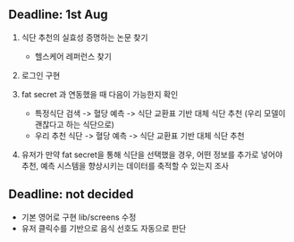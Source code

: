 ## Deadline: 1st Aug

1. 식단 추천의 실효성 증명하는 논문 찾기
    * 헬스케어 레퍼런스 찾기

2. 로그인 구현

3. fat secret 과 연동했을 때 다음이 가능한지 확인
    * 특정식단 검색 -> 혈당 예측 -> 식단 교환표 기반 대체 식단 추천 (우리 모델이 괜찮다고 하는 식단으로)
    * 우리 추천 식단 -> 혈당 예측 -> 식단 교환표 기반 대체 식단 추천

4. 유저가 만약 fat secret을 통해 식단을 선택했을 경우, 어떤 정보를 추가로 넣어야 추천, 예측 시스템을 향상시키는 데이터를 축적할 수 있는지 조사

## Deadline: not decided

* 기본 영어로 구현 lib/screens 수정
* 유저 클릭수를 기반으로 음식 선호도 자동으로 판단
